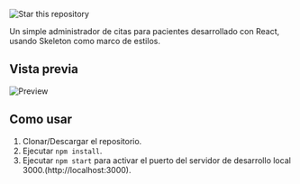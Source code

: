![Star this repository](https://img.shields.io/github/stars/Samuelseidelc2518/Administrador-de-pacientes-React?style=social)


Un simple administrador de citas para pacientes desarrollado con React, usando Skeleton como marco de estilos.

## Vista previa
![Preview](https://i.ibb.co/vkMTC3t/image.png)

## Como usar
1. Clonar/Descargar el repositorio.
2. Ejecutar  ``` npm install ```.
3. Ejecutar ```npm start``` para activar el puerto del servidor de desarrollo local 3000.(http://localhost:3000).